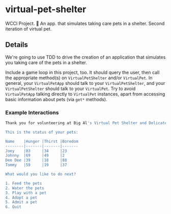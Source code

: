 # virtual-pet-shelter

WCCI Project.
🏥 An app. that simulates taking care pets in a shelter. Second iteration of virtual pet.

## Details

We're going to use TDD to drive the creation of an application that simulates you taking care of the pets in a shelter.

Include a game loop in this project, too. It should query the user, then call the appropriate method(s) on `VirtualPetShelter` and/or `VirtualPet`. In general, your `VirtualPetApp` should talk to your `VirtualPetShelter`, and your `VirtualPetShelter` should talk to your `VirtualPet`. Try to avoid `VirtualPetApp` talking directly to `VirtualPet` instances, apart from accessing basic information about pets (via `get*` methods).

### Example Interactions

```bash
Thank you for volunteering at Big Al's Virtual Pet Shelter and Delicatessen!

This is the status of your pets:

Name	|Hunger	|Thirst	|Boredom
--------|-------|-------|-------
Joey	|83     |34     |23
Johnny	|69     |49     |2
Dee Dee	|39     |18     |88
Tommy	|59     |19     |37

What would you like to do next?

1. Feed the pets
2. Water the pets
3. Play with a pet
4. Adopt a pet
5. Admit a pet
6. Quit
```
